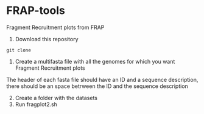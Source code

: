 # FRAP-tools
Fragment Recruitment plots from FRAP 

1. Download this repository

`git clone`

1. Create a multifasta file with all the genomes for which you want Fragment Recruitment plots

  The header of each fasta file should have an ID and a sequence description, there should be an space betrween the ID and the sequence description
  
2. Create a folder with the datasets
3. Run fragplot2.sh

